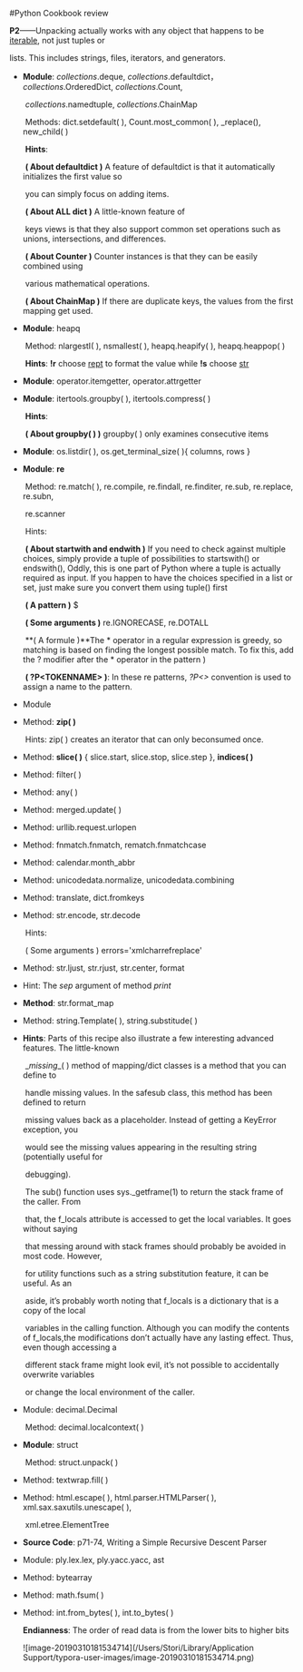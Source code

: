 #Python Cookbook review



**P2**——Unpacking actually works with any object that happens to be <u>iterable</u>, not just tuples or

lists. This includes strings, files, iterators, and generators.						

- **Module**: <P6> *collections*.deque</P6>, *collections*.defaultdict，*collections*.OrderedDict, *collections*.Count, 

  ​		<p30>*collections*.namedtuple</p30>, <p34>*collections*.ChainMap</p34>

  ​	Methods: dict.setdefault( ), Count.most_common( ), <p31>_replace()</p31>, <p35>new_child( )</p35>

  ​	**Hints**:

  ​		**( About defaultdict )** A feature of defaultdict is that it automatically initializes the first value so

  ​						you can simply focus on adding items.

  ​		**( About ALL dict )** A little-known feature of

  ​						keys views is that they also support common set operations such as unions, 						intersections, and differences.

  ​		**( About Counter )** Counter instances is that they can be easily combined using

  ​						various mathematical operations.

  ​		**( About ChainMap )** If there are duplicate keys, the values from the first mapping get used.

  

- **Module**: heapq

  ​	Method: <P7>nlargestI( ), nsmallest( )</P7>,<P8> heapq.heapify( ), heapq.heappop( )</p8> 

  ​	**Hints**: **!r** choose <u>rept</u> to format the value while **!s** choose <u>str</u> 

  

- **Module**: operator.itemgetter, operator.attrgetter

  

- **Module**: <p25>itertools.groupby( )</p25>,<p28> itertools.compress( )</p28>

  ​	**Hints**: 

  ​		**( About groupby( ) )** groupby( ) only examines consecutive items

- **Module**: os.listdir( ), os.get_terminal_size( ){ columns, rows } 

- **Module**: <p40>**re**</p40>

  ​	Method: re.match( ),  re.compile, re.findall, re.finditer, <p45>re.sub</p45>, re.replace, re.subn, 

  ​		<p67>re.scanner</p67>

  ​	Hints:

  ​		**( About startwith and endwith )**<p39> If you need to check against multiple choices, simply provide a 			tuple of possibilities to startswith() or endswith(), Oddly, this is one part of Python where a tuple is 			actually required as input. If you happen to have the choices specified in a list or set, just make sure 			you convert them using tuple() first</p39>

  ​		**( A pattern )** $

  ​		**( Some arguments )** re.IGNORECASE, re.DOTALL

  ​		**( A formule )**The * operator in a regular expression is greedy, so matching is based on finding the longest 			possible match. To fix this, add the ? modifier after the * operator in the pattern )

  ​		**( ?P\<TOKENNAME> )**: In these re patterns, *?P<>*  convention is used to assign a name to the pattern.  

- Module

- Method:  **zip( )**

  ​	Hints: zip( ) creates an iterator that can only beconsumed once.

- Method: **slice( )** { slice.start, slice.stop, slice.step }, **indices( )**

- Method: <p27>filter( )</p27>

- Method: <p32>any( )</p32>

- Method: <p35>merged.update( )</p35>

- Method: <p39>urllib.request.urlopen</p39>

- Method: <p40>fnmatch.fnmatch, rematch.fnmatchcase</p40>

- Method: <p46>calendar.month_abbr</p46>

- Method: <p51>unicodedata.normalize, unicodedata.combining</p51>

- Method: <p55>translate, dict.fromkeys</p51>

- Method: str.encode, str.decode

  ​	Hints: 

  ​		( Some arguments ) errors='xmlcharrefreplace'

- Method: str.ljust, str.rjust, str.center, format

- Hint: The *sep* argument of method *print*

- **Method**: str.format_map

- Method: <p63>string.Template( ), string.substitude( )</p63>

- **Hints**: <p63>Parts of this recipe also illustrate a few interesting advanced features. The little-known

  ​		\__missing__( ) method of mapping/dict classes is a method that you can define to

  ​		handle missing values. In the safesub class, this method has been defined to return

  ​		missing values back as a placeholder. Instead of getting a KeyError exception, you

  ​		would see the missing values appearing in the resulting string (potentially useful for

  ​		debugging).

  ​		The sub() function uses sys._getframe(1) to return the stack frame of the caller. From

  ​		that, the f_locals attribute is accessed to get the local variables. It goes without saying

  ​		that messing around with stack frames should probably be avoided in most code. However,

  ​		for utility functions such as a string substitution feature, it can be useful. As an

  ​		aside, it’s probably worth noting that f_locals is a dictionary that is a copy of the local

  ​		variables in the calling function. Although you can modify the contents of f_locals,the modifications don’t 		actually have any lasting effect. Thus, even though accessing a

  ​		different stack frame might look evil, it’s not possible to accidentally overwrite variables

  ​		or change the local environment of the caller.</p63>

- Module: decimal.Decimal

  ​	Method: <p85>decimal.localcontext( )</p85>

- **Module**: struct

  ​	Method: struct.unpack( )

- Method: textwrap.fill( )

- Method: html.escape( ), <p66>html.parser.HTMLParser( ), xml.sax.saxutils.unescape( ),

  ​		xml.etree.ElementTree</p66>

- **Source Code**: p71-74, Writing a Simple Recursive Descent Parser

- Module: <p76>ply.lex.lex, ply.yacc.yacc</p76>, <p78>ast</p78>

- Method: <p79>bytearray </p79>

- Method: math.fsum( )

- Method: int.from_bytes( ), int.to_bytes( )

  **Endianness**:  The order of read data is from the lower bits to higher bits

  ![image-20190310181534714](/Users/Stori/Library/Application Support/typora-user-images/image-20190310181534714.png)



